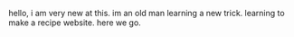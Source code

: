 hello, 
i am very new at this. im an old man learning a new trick. learning to make a recipe website. here we go. 
